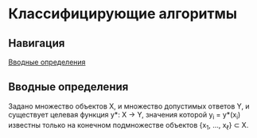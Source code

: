 <!DOCTYPE html>
<html>
<head>
  <base href="https://github.com/PavlyukovVladimir/SMPR/blob/master/"></base>
</head>
<body>
  
  # Классифицирующие алгоритмы
  ## Навигация
  <a href="Vvonyye_opredeleniya">Вводные определения</a>
  ## Вводные определения <a name="Vvonyye_opredeleniya"></a>
  <p>Задано множество объектов X, и множество допустимых ответов Y, и существует целевая функция y*: X -> Y, значения которой y<sub>i</sub> = y*(x<sub>i</sub>) известны только на конечном подмножестве объектов {x<sub>1</sub>, …, x<sub>ℓ</sub>} ⊂ X.</p>
</body>
</html>
